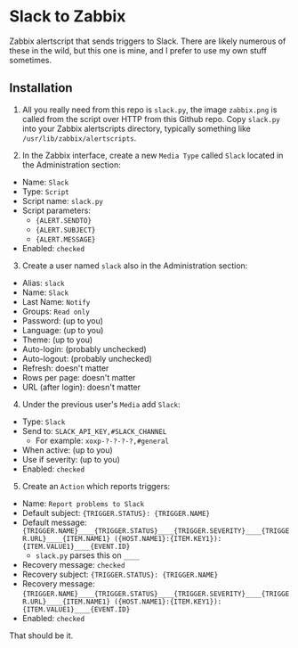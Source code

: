# Slack to Zabbix

Zabbix alertscript that sends triggers to Slack. There are likely numerous of these in the wild, but this one is mine, and I prefer to use my own stuff sometimes.

## Installation

1. All you really need from this repo is `slack.py`, the image `zabbix.png` is called from the script over HTTP from this Github repo. Copy `slack.py` into your Zabbix alertscripts directory, typically something like `/usr/lib/zabbix/alertscripts`.

2. In the Zabbix interface, create a new `Media Type` called `Slack` located in the Administration section:
  * Name: `Slack`
  * Type: `Script`
  * Script name: `slack.py`
  * Script parameters:
    * `{ALERT.SENDTO}`
    * `{ALERT.SUBJECT}`
    * `{ALERT.MESSAGE}`
  * Enabled: `checked`

3. Create a user named `slack` also in the Administration section:
  * Alias: `slack`
  * Name: `Slack`
  * Last Name: `Notify`
  * Groups: `Read only`
  * Password: (up to you)
  * Language: (up to you)
  * Theme: (up to you)
  * Auto-login: (probably unchecked)
  * Auto-logout: (probably unchecked)
  * Refresh: doesn't matter
  * Rows per page: doesn't matter
  * URL (after login): doesn't matter

4. Under the previous user's `Media` add `Slack`:
  * Type: `Slack`
  * Send to: `SLACK_API_KEY,#SLACK_CHANNEL`
    * For example: `xoxp-?-?-?-?,#general`
  * When active: (up to you)
  * Use if severity: (up to you)
  * Enabled: `checked`

5. Create an `Action` which reports triggers:
  * Name: `Report problems to Slack`
  * Default subject: `{TRIGGER.STATUS}: {TRIGGER.NAME}`
  * Default message: `{TRIGGER.NAME}____{TRIGGER.STATUS}____{TRIGGER.SEVERITY}____{TRIGGER.URL}____{ITEM.NAME1} ({HOST.NAME1}:{ITEM.KEY1}): {ITEM.VALUE1}____{EVENT.ID}`
    * `slack.py` parses this on `____`
  * Recovery message: `checked`
  * Recovery subject: `{TRIGGER.STATUS}: {TRIGGER.NAME}`
  * Recovery message: `{TRIGGER.NAME}____{TRIGGER.STATUS}____{TRIGGER.SEVERITY}____{TRIGGER.URL}____{ITEM.NAME1} ({HOST.NAME1}:{ITEM.KEY1}): {ITEM.VALUE1}____{EVENT.ID}`
  * Enabled: `checked`

That should be it.
